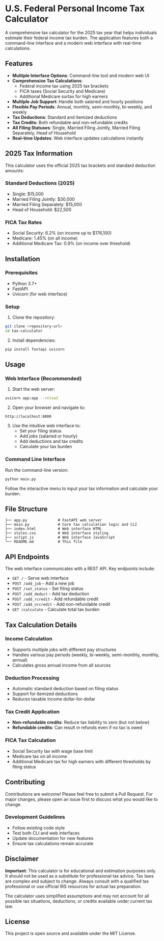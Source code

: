 # U.S. Federal Personal Income Tax Calculator

A comprehensive tax calculator for the 2025 tax year that helps individuals estimate their federal income tax burden. The application features both a command-line interface and a modern web interface with real-time calculations.

## Features

- **Multiple Interface Options**: Command-line tool and modern web UI
- **Comprehensive Tax Calculations**: 
  - Federal income tax using 2025 tax brackets
  - FICA taxes (Social Security and Medicare)
  - Additional Medicare surtax for high earners
- **Multiple Job Support**: Handle both salaried and hourly positions
- **Flexible Pay Periods**: Annual, monthly, semi-monthly, bi-weekly, and weekly
- **Tax Deductions**: Standard and itemized deductions
- **Tax Credits**: Both refundable and non-refundable credits
- **All Filing Statuses**: Single, Married Filing Jointly, Married Filing Separately, Head of Household
- **Real-time Updates**: Web interface updates calculations instantly

## 2025 Tax Information

This calculator uses the official 2025 tax brackets and standard deduction amounts:

### Standard Deductions (2025)
- Single: $15,000
- Married Filing Jointly: $30,000
- Married Filing Separately: $15,000
- Head of Household: $22,500

### FICA Tax Rates
- Social Security: 6.2% (on income up to $176,100)
- Medicare: 1.45% (on all income)
- Additional Medicare Tax: 0.9% (on income over threshold)

## Installation

### Prerequisites
- Python 3.7+
- FastAPI
- Uvicorn (for web interface)

### Setup
1. Clone the repository:
```bash
git clone <repository-url>
cd tax-calculator
```

2. Install dependencies:
```bash
pip install fastapi uvicorn
```

## Usage

### Web Interface (Recommended)

1. Start the web server:
```bash
uvicorn app:app --reload
```

2. Open your browser and navigate to:
```
http://localhost:8000
```

3. Use the intuitive web interface to:
   - Set your filing status
   - Add jobs (salaried or hourly)
   - Add deductions and tax credits
   - Calculate your tax burden

### Command Line Interface

Run the command-line version:
```bash
python main.py
```

Follow the interactive menu to input your tax information and calculate your burden.

## File Structure

```
├── app.py              # FastAPI web server
├── main.py             # Core tax calculation logic and CLI
├── index.html          # Web interface HTML
├── styles.css          # Web interface styling
├── script.js           # Web interface JavaScript
└── README.md           # This file
```

## API Endpoints

The web interface communicates with a REST API. Key endpoints include:

- `GET /` - Serve web interface
- `POST /add_job` - Add a new job
- `POST /set_status` - Set filing status
- `POST /add_deduct` - Add tax deduction
- `POST /add_rcredit` - Add refundable credit
- `POST /add_nrcredit` - Add non-refundable credit
- `GET /calculate` - Calculate total tax burden

## Tax Calculation Details

### Income Calculation
- Supports multiple jobs with different pay structures
- Handles various pay periods (weekly, bi-weekly, semi-monthly, monthly, annual)
- Calculates gross annual income from all sources

### Deduction Processing
- Automatic standard deduction based on filing status
- Support for itemized deductions
- Reduces taxable income dollar-for-dollar

### Tax Credit Application
- **Non-refundable credits**: Reduce tax liability to zero (but not below)
- **Refundable credits**: Can result in refunds even if no tax is owed

### FICA Tax Calculation
- Social Security tax with wage base limit
- Medicare tax on all income
- Additional Medicare tax for high earners with different thresholds by filing status

## Contributing

Contributions are welcome! Please feel free to submit a Pull Request. For major changes, please open an issue first to discuss what you would like to change.

### Development Guidelines
- Follow existing code style
- Test both CLI and web interfaces
- Update documentation for new features
- Ensure tax calculations remain accurate

## Disclaimer

**Important**: This calculator is for educational and estimation purposes only. It should not be used as a substitute for professional tax advice. Tax laws are complex and subject to change. Always consult with a qualified tax professional or use official IRS resources for actual tax preparation.

The calculator uses simplified assumptions and may not account for all possible tax situations, deductions, or credits available under current tax law.

## License

This project is open source and available under the MIT License.
